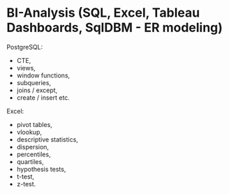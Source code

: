 # BI-Analysis (SQL, Excel, Tableau Dashboards, SqlDBM - ER modeling)
PostgreSQL:
- CTE, 
- views, 
- window functions, 
- subqueries, 
- joins / except,
- create / insert etc.

Excel:
- pivot tables, 
- vlookup,
- descriptive statistics, 
- dispersion, 
- percentiles, 
- quartiles, 
- hypothesis tests, 
- t-test, 
- z-test.
